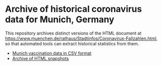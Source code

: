 # Archive of historical coronavirus data for Munich, Germany

This repository archives distinct versions of the HTML document at <https://www.muenchen.de/rathaus/Stadtinfos/Coronavirus-Fallzahlen.html>, so that automated tools can extract historical statistics from them.

- [Munich vaccination data in CSV format](https://github.com/mathiasbynens/covid-19-vaccinations-munich/blob/main/data/data.csv)
- [Archive of HTML snapshots](https://github.com/mathiasbynens/covid-19-vaccinations-munich/tree/main/archive)
